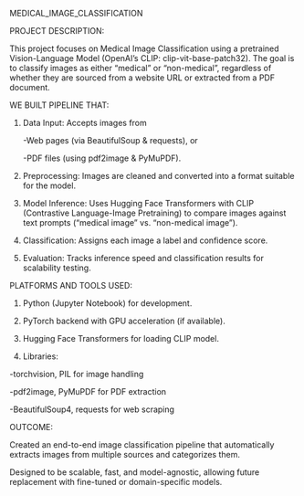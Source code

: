    MEDICAL_IMAGE_CLASSIFICATION


PROJECT DESCRIPTION:

   This project focuses on Medical Image Classification using a pretrained Vision-Language Model (OpenAI’s CLIP: clip-vit-base-patch32). The goal is to classify images as either “medical” or “non-medical”, regardless of whether they are     sourced from a website URL or extracted from a PDF document.


WE BUILT PIPELINE THAT:

1. Data Input: Accepts images from
   
   -Web pages (via BeautifulSoup & requests), or
   
   -PDF files (using pdf2image & PyMuPDF).

2. Preprocessing: Images are cleaned and converted into a format suitable for the model.

3. Model Inference: Uses Hugging Face Transformers with CLIP (Contrastive Language-Image Pretraining) to compare images against text prompts (“medical image” vs. “non-medical image”).

4. Classification: Assigns each image a label and confidence score.

5. Evaluation: Tracks inference speed and classification results for scalability testing.


PLATFORMS AND TOOLS USED:

1. Python (Jupyter Notebook) for development.

2. PyTorch backend with GPU acceleration (if available).

3. Hugging Face Transformers for loading CLIP model.

4. Libraries:
   
  -torchvision, PIL for image handling
  
  -pdf2image, PyMuPDF for PDF extraction
  
  -BeautifulSoup4, requests for web scraping


OUTCOME:

Created an end-to-end image classification pipeline that automatically extracts images from multiple sources and categorizes them.

Designed to be scalable, fast, and model-agnostic, allowing future replacement with fine-tuned or domain-specific models.
